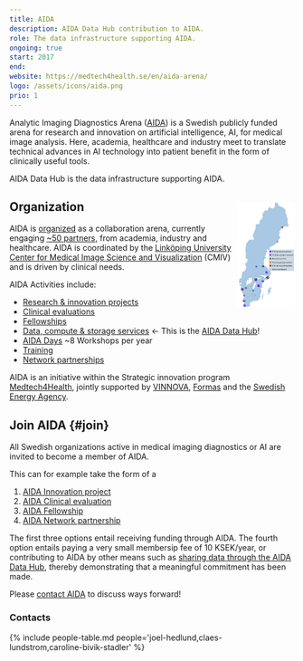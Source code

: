 ```yaml
---
title: AIDA
description: AIDA Data Hub contribution to AIDA.
role: The data infrastructure supporting AIDA.
ongoing: true
start: 2017
end:
website: https://medtech4health.se/en/aida-arena/
logo: /assets/icons/aida.png
prio: 1
---
```

Analytic Imaging Diagnostics Arena ([AIDA](https://medtech4health.se/aida)) is a
Swedish publicly funded arena for research and innovation on artificial
intelligence, AI, for medical image analysis. Here, academia, healthcare and
industry meet to translate technical advances in AI technology into patient
benefit in the form of clinically useful tools.

AIDA Data Hub is the data infrastructure supporting AIDA.

## Organization
<div><img id="aida-map" src="/assets/images/aida-map.png" alt="Distribution of AIDA partners in Sweden" style="float: right; width: 20%; margin-top: -5ex; cursor: pointer;"></div>
<script src="https://cdnjs.cloudflare.com/ajax/libs/viewerjs/1.3.2/viewer.min.js"></script>
<script>const viewer = new Viewer(document.getElementById('aida-map'));</script>

AIDA is [organized](https://medtech4health.se/aida-arena/organization/)
as a collaboration arena, currently engaging
[~50 partners](https://medtech4health.se/aida-arena/organization/),
from academia, industry and healthcare. AIDA is coordinated by the
[Linköping University](https://liu.se)
[Center for Medical Image Science and Visualization](https://liu.se/cmiv) (CMIV)
and is driven by clinical needs.

AIDA Activities include:
* [Research & innovation projects](https://medtech4health.se/aida-arena/innovation-projects/)
* [Clinical evaluations](https://medtech4health.se/en/clinical-evaluations/)
* [Fellowships](https://medtech4health.se/aida-arena/fellowships/)
* [Data, compute & storage services](/) &larr; This is the [AIDA Data Hub](/)!
* [AIDA Days](https://medtech4health.se/aida-arena/) ~8 Workshops per year
* [Training](https://medtech4health.se/aida-arena/)
* [Network partnerships](https://medtech4health.se/aida-arena/network-partner/)

AIDA is an initiative within the Strategic innovation program
[Medtech4Health](https://medtech4health.se), jointly supported by
[VINNOVA](https://vinnova.se), [Formas](https://formas.se) and the
[Swedish Energy Agency](https://www.energimyndigheten.se/).

## Join AIDA {#join}
All Swedish organizations active in medical imaging diagnostics or AI are
invited to become a member of AIDA.

This can for example take the form of a
1. [AIDA Innovation project](https://medtech4health.se/apply-for-innovation-project/)
2. [AIDA Clinical evaluation](https://medtech4health.se/en/apply-for-clinical-evaluation/)
3. [AIDA Fellowship](https://medtech4health.se/apply-for-clinical-fellowship/)
4. [AIDA Network partnership](https://medtech4health.se/aida-en/network-partner/)

The first three options entail receiving funding through AIDA. The fourth option
entails paying a very small membersip fee of 10 KSEK/year, or contributing to
AIDA by other means such as [sharing data through the AIDA Data Hub](/datasets),
thereby demonstrating that a meaningful commitment has been made.

Please [contact AIDA](mailto:aida@nbis.se) to discuss ways forward!

### Contacts
{% include people-table.md people='joel-hedlund,claes-lundstrom,caroline-bivik-stadler' %}
